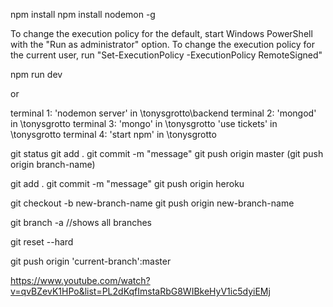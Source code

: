 <!-- dependencies -->

npm install
npm install nodemon -g

<!-- Cannot be loaded because running scripts is disabled on this system -->

To change the execution policy for the default, start Windows PowerShell with the "Run as administrator" option. To change the execution policy for the current user, run "Set-ExecutionPolicy -ExecutionPolicy RemoteSigned"

<!-- server startup -->

npm run dev

or

terminal 1: 'nodemon server' in \tonysgrotto\backend
terminal 2: 'mongod' in \tonysgrotto
terminal 3: 'mongo' in \tonysgrotto
'use tickets' in \tonysgrotto
terminal 4: 'start npm' in \tonysgrotto

<!-- typical git push -->

git status
git add .
git commit -m "message"
git push origin master (git push origin branch-name)

<!-- push to heroku server -->
git add .
git commit -m "message"
git push origin heroku

<!-- makes new branch -->

git checkout -b new-branch-name
git push origin new-branch-name

<!-- shows all branches -->

git branch -a //shows all branches

<!-- undo all changes to current branch -->

git reset --hard

<!-- push current branch to master -->

git push origin 'current-branch':master

<!-- what helped me implement backend -->

https://www.youtube.com/watch?v=qvBZevK1HPo&list=PL2dKqfImstaRbG8WIBkeHyV1ic5dyiEMj
